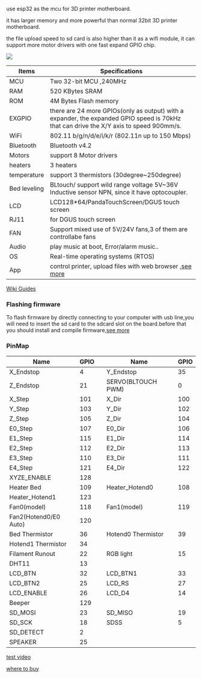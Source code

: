 
use esp32 as the mcu for 3D printer motherboard.

it has  larger memory and more powerful than normal 32bit 3D printer motherboard.

the file upload speed to sd card is also higher than it as a wifi module, it can support more motor drivers with one fast expand GPIO chip.

![](https://gitee.com/markyue/pandapi_wiki/raw/master/imges/esp/15090314.jpg)

Items | Specifications  
--- | --- 
MCU | Two 32-bit MCU ,240MHz
RAM |  520 KBytes SRAM |	
ROM |  4M Bytes Flash memory
EXGPIO | there are 24 more GPIOs(only as output) with a expander, the expanded GPIO speed is 70kHz that can drive the X/Y axis to speed 900mm/s.
WiFi |  802.11 b/g/n/d/e/i/k/r (802.11n up to 150 Mbps)
Bluetooth | Bluetooth v4.2
Motors | support 8 Motor drivers
heaters | 3 heaters
temperature | support 3 thermistors (30degree~250degree)
Bed leveling    | 	  BLtouch/ support wild range voltage 5V~36V Inductive sensor NPN, since it have optocoupler.
LCD   | 	LCD128*64/PandaTouchScreen/DGUS touch screen
RJ11  |  for DGUS touch screen 
FAN | Support mixed use of 5V/24V fans,3 of them are controllabe fans
Audio |  play music at boot, Error/alarm music..
OS | Real-time operating systems (RTOS)
App | control printer, upload files with web browser ,[see more](https://github.com/luc-github/ESP3D-WEBUI)

[Wiki Guides](https://github.com/markniu/PandaZHU/wiki)

### Flashing firmware
To flash firmware by directly connecting to your computer with usb line,you will need to insert the sd card to the sdcard slot on the board.before that you should install and compile firmware,[see more](https://github.com/markniu/PandaZHU/wiki/Compile&Flash-firmware)

### PinMap
Name |  GPIO  ||Name |  GPIO 
--- | --- |---| --- | ---  
X_Endstop | 4 | | Y_Endstop | 35
Z_Endstop | 21 | | SERVO(BLTOUCH PWM) |  0
X_Step | 101 | | X_Dir | 100
Y_Step | 103 | | Y_Dir | 102
Z_Step | 105 | | Z_Dir | 104
E0_Step | 107 | | E0_Dir | 106
E1_Step | 115 | | E1_Dir | 114
E2_Step | 112 | | E2_Dir | 113
E3_Step | 110 | | E3_Dir | 111
E4_Step | 121 | | E4_Dir | 122
XYZE_ENABLE | 128 | |  |
Heater Bed |  109 | |  Heater_Hotend0 |  108
Heater_Hotend1 |  123 || |
Fan0(model) |  118 | | Fan1(model) | 119 
Fan2(Hotend0/E0 Auto) | 120 | |   |   
Bed Thermistor |  36 | | Hotend0 Thermistor |  39
Hotend1 Thermistor | 34  | |  |
Filament Runout |  22 || RGB light|  15
DHT11 | 13  | |  |   
LCD_BTN | 32 | | LCD_BTN1 | 33 
LCD_BTN2 |  25 | | LCD_RS |  27
LCD_ENABLE |  26 | | LCD_D4 |  14
Beeper |  129 || |
SD_MOSI | 23 | | SD_MISO | 19
SD_SCK | 18 | | SDSS | 5
SD_DETECT | 2 | |  |
SPEAKER | 25 | |  |

[test video](https://youtu.be/NXPrnBnW2KA)

[where to buy](https://www.pandapi3d.com/)
